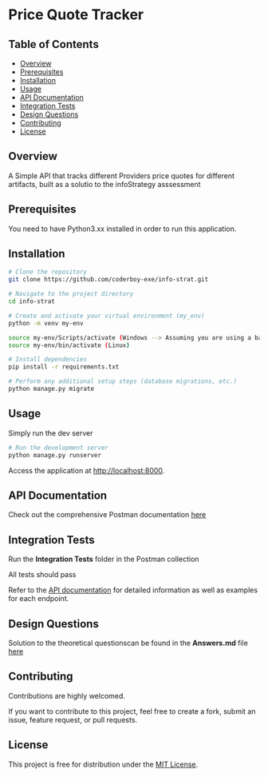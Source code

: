 # Price Quote Tracker

## Table of Contents
- [Overview](#overview)
- [Prerequisites](#prerequisites)
- [Installation](#installation)
- [Usage](#usage)
- [API Documentation](#api-documentation)
- [Integration Tests](#integration-tests)
- [Design Questions](#design-questions)
- [Contributing](#contributing)
- [License](#license)

## Overview

A Simple API that tracks different Providers price quotes for different artifacts, built as a solutio to the infoStrategy asssessment

## Prerequisites

You need to have Python3.xx installed in order to run this application.

## Installation

```bash
# Clone the repository
git clone https://github.com/coderboy-exe/info-strat.git

# Navigate to the project directory
cd info-strat

# Create and activate your virtual environment (my_env)
python -m venv my-env

source my-env/Scripts/activate (Windows --> Assuming you are using a bash terminal)
source my-env/bin/activate (Linux)

# Install dependencies
pip install -r requirements.txt

# Perform any additional setup steps (database migrations, etc.)
python manage.py migrate

```

## Usage

Simply run the dev server

```bash
# Run the development server
python manage.py runserver
```

Access the application at [http://localhost:8000](http://localhost:8000).


## API Documentation

Check out the comprehensive Postman documentation [here](https://documenter.getpostman.com/view/27182139/2s9YyvCLSQ)

## Integration Tests

Run the **Integration Tests** folder in the Postman collection

All tests should pass


Refer to the [API documentation](https://documenter.getpostman.com/view/27182139/2s9YyvCLSQ) for detailed information as well as examples for each endpoint.

## Design Questions

Solution to the theoretical questionscan be found in the **Answers.md** file [here](Answers.md)

## Contributing

Contributions are highly welcomed.

If you want to contribute to this project, feel free to create a fork, submit an issue, feature request, or pull requests.

## License

This project is free for distribution under the [MIT License](#license).
